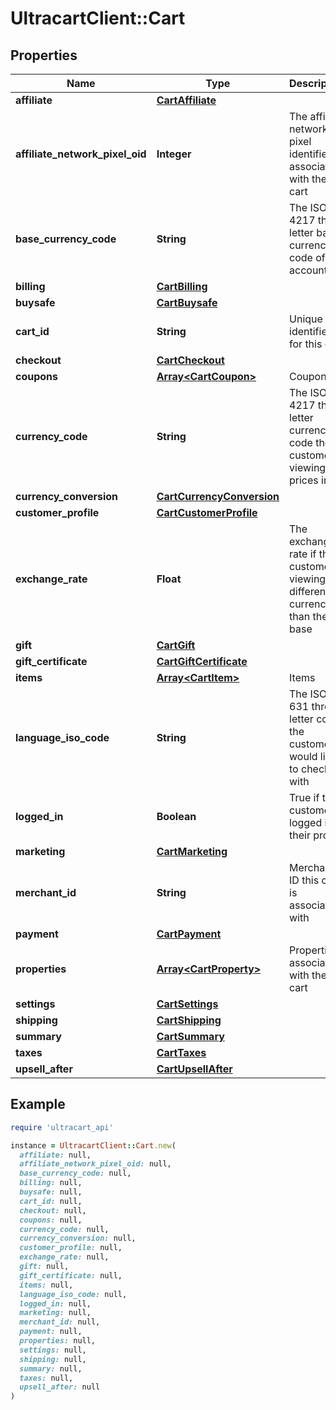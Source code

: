 # UltracartClient::Cart

## Properties

| Name | Type | Description | Notes |
| ---- | ---- | ----------- | ----- |
| **affiliate** | [**CartAffiliate**](CartAffiliate.md) |  | [optional] |
| **affiliate_network_pixel_oid** | **Integer** | The affiliate network pixel identifier associated with the cart | [optional] |
| **base_currency_code** | **String** | The ISO-4217 three letter base currency code of the account | [optional] |
| **billing** | [**CartBilling**](CartBilling.md) |  | [optional] |
| **buysafe** | [**CartBuysafe**](CartBuysafe.md) |  | [optional] |
| **cart_id** | **String** | Unique identifier for this cart | [optional] |
| **checkout** | [**CartCheckout**](CartCheckout.md) |  | [optional] |
| **coupons** | [**Array&lt;CartCoupon&gt;**](CartCoupon.md) | Coupons | [optional] |
| **currency_code** | **String** | The ISO-4217 three letter currency code the customer is viewing prices in | [optional] |
| **currency_conversion** | [**CartCurrencyConversion**](CartCurrencyConversion.md) |  | [optional] |
| **customer_profile** | [**CartCustomerProfile**](CartCustomerProfile.md) |  | [optional] |
| **exchange_rate** | **Float** | The exchange rate if the customer is viewing a different currency than the base | [optional] |
| **gift** | [**CartGift**](CartGift.md) |  | [optional] |
| **gift_certificate** | [**CartGiftCertificate**](CartGiftCertificate.md) |  | [optional] |
| **items** | [**Array&lt;CartItem&gt;**](CartItem.md) | Items | [optional] |
| **language_iso_code** | **String** | The ISO-631 three letter code the customer would like to checkout with | [optional] |
| **logged_in** | **Boolean** | True if the customer is logged into their profile | [optional] |
| **marketing** | [**CartMarketing**](CartMarketing.md) |  | [optional] |
| **merchant_id** | **String** | Merchant ID this cart is associated with | [optional] |
| **payment** | [**CartPayment**](CartPayment.md) |  | [optional] |
| **properties** | [**Array&lt;CartProperty&gt;**](CartProperty.md) | Properties associated with the cart | [optional] |
| **settings** | [**CartSettings**](CartSettings.md) |  | [optional] |
| **shipping** | [**CartShipping**](CartShipping.md) |  | [optional] |
| **summary** | [**CartSummary**](CartSummary.md) |  | [optional] |
| **taxes** | [**CartTaxes**](CartTaxes.md) |  | [optional] |
| **upsell_after** | [**CartUpsellAfter**](CartUpsellAfter.md) |  | [optional] |

## Example

```ruby
require 'ultracart_api'

instance = UltracartClient::Cart.new(
  affiliate: null,
  affiliate_network_pixel_oid: null,
  base_currency_code: null,
  billing: null,
  buysafe: null,
  cart_id: null,
  checkout: null,
  coupons: null,
  currency_code: null,
  currency_conversion: null,
  customer_profile: null,
  exchange_rate: null,
  gift: null,
  gift_certificate: null,
  items: null,
  language_iso_code: null,
  logged_in: null,
  marketing: null,
  merchant_id: null,
  payment: null,
  properties: null,
  settings: null,
  shipping: null,
  summary: null,
  taxes: null,
  upsell_after: null
)
```

